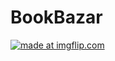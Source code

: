 # BookBazar

<a href="https://imgflip.com/gif/33y1p4"><img src="https://i.imgflip.com/33y1p4.gif" title="made at imgflip.com"/></a>
